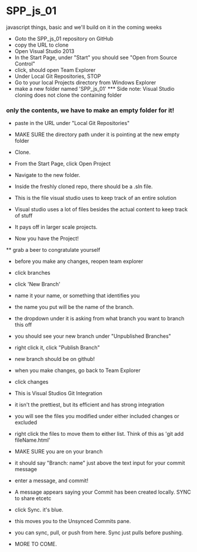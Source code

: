 # SPP_js_01
javascript things, basic and we'll build on it in the coming weeks

- Goto the SPP_js_01 repository on GitHub
- copy the URL to clone
- Open Visual Studio 2013
- In the Start Page, under "Start" you should see "Open from Source Control"
- click, should open Team Explorer
- Under Local Git Repositories, STOP
- Go to your local Projects directory from Windows Explorer
- make a new folder named 'SPP_js_01'
*** Side note: Visual Studio cloning does not clone the containing folder
### only the contents, we have to make an empty folder for it!
- paste in the URL under "Local Git Repositories"
- MAKE SURE the directory path under it is pointing at the new empty folder
- Clone.

- From the Start Page, click Open Project
- Navigate to the new folder. 
- Inside the freshly cloned repo, there should be a .sln file.
- This is the file visual studio uses to keep track of an entire solution
- Visual studio uses a lot of files besides the actual content to keep track of stuff
- It pays off in larger scale projects.
- Now you have the Project!

** grab a beer to congratulate yourself

- before you make any changes, reopen team explorer
- click branches
- click 'New Branch'
- name it your name, or something that identifies you
- the name you put will be the name of the branch.
- the dropdown under it is asking from what branch you want to branch this off
- you should see your new branch under "Unpublished Branches"
- right click it, click "Publish Branch"
- new branch should be on github!

- when you make changes, go back to Team Explorer
- click changes 
- This is Visual Studios Git Integration
- it isn't the prettiest, but its efficient and has strong integration
- you will see the files you modified under either included changes or excluded
- right click the files to move them to either list. Think of this as 'git add fileName.html'
- MAKE SURE you are on your branch
- it should say "Branch: name" just above the text input for your commit message
- enter a message, and commit!
- A message appears saying your Commit has been created locally. SYNC to share etcetc
- click Sync. it's blue.
- this moves you to the Unsynced Commits pane.
- you can sync, pull, or push from here. Sync just pulls before pushing.
- MORE TO COME.
